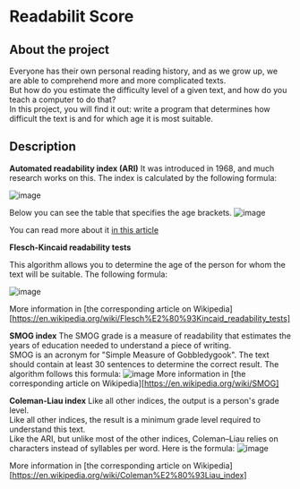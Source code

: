 # Readabilit Score

## About the project
Everyone has their own personal reading history, and as we grow up, we are able to comprehend more and more complicated texts. <br/> 
But how do you estimate the difficulty level of a given text, and how do you teach a computer to do that? <br/> 
In this project, you will find it out: write a program that determines how difficult the text is and for which age it is most suitable.

## Description

**Automated readability index (ARI)**
It was introduced in 1968, and much research works on this. The index is calculated by the following formula:

![image](https://github.com/Hubertoom/Readability_Score/assets/137101859/d7866fde-77e3-4b7d-8fa5-b1a90767f7b7)

Below you can see the table that specifies the age brackets.
![image](https://github.com/Hubertoom/Readability_Score/assets/137101859/94329090-bf72-448f-b60d-ccb9443ce95c)

You can read more about it [in this article](https://en.wikipedia.org/wiki/Automated_readability_index)

**Flesch-Kincaid readability tests**

This algorithm allows you to determine the age of the person for whom the text will be suitable.
The following formula: 

![image](https://github.com/Hubertoom/Readability_Score/assets/137101859/95ae807b-11a1-446a-b4f3-ad818ef88d2c)

More information in [the corresponding article on Wikipedia][https://en.wikipedia.org/wiki/Flesch%E2%80%93Kincaid_readability_tests]

**SMOG index**
The SMOG grade is a measure of readability that estimates the years of education needed to understand a piece of writing. <br/>
SMOG is an acronym for "Simple Measure of Gobbledygook". 
The text should contain at least 30 sentences to determine the correct result.
The algorithm follows this formula: 
![image](https://github.com/Hubertoom/Readability_Score/assets/137101859/4dbc8076-e0d1-4182-b681-8b74f169e74f)
More information in [the corresponding article on Wikipedia][https://en.wikipedia.org/wiki/SMOG]

**Coleman-Liau index**
Like all other indices, the output is a person's grade level. <br/> 
Like all other indices, the result is a minimum grade level required to understand this text. <br/>
Like the ARI, but unlike most of the other indices, Coleman–Liau relies on characters instead of syllables per word.
Here is the formula:
![image](https://github.com/Hubertoom/Readability_Score/assets/137101859/fcf01915-34ca-4787-ae9a-32cbc5a475cb)

More information in [the corresponding article on Wikipedia][https://en.wikipedia.org/wiki/Coleman%E2%80%93Liau_index]

